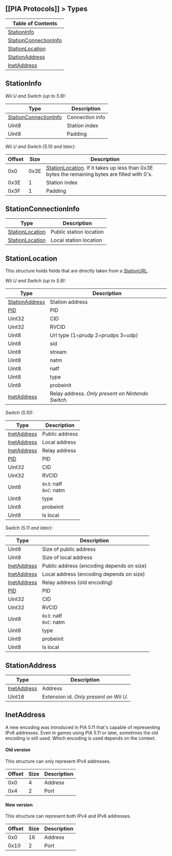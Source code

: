 [[PIA Protocols]] > Types
---

| Table of Contents |
| --- |
| [StationInfo](#stationinfo) |
| [StationConnectionInfo](#stationconnectioninfo) |
| [StationLocation](#stationlocation) |
| [StationAddress](#stationaddress) |
| [InetAddress](#inetaddress) |

## StationInfo
*Wii U and Switch (up to 5.9):*

| Type | Description |
| --- | --- |
| [StationConnectionInfo](#stationconnectioninfo) | Connection info |
| Uint8 | Station index |
| Uint8 | Padding |

*Wii U and Switch (5.10 and later):*

| Offset | Size | Description |
| --- | --- | --- |
| 0x0 | 0x3E | [StationLocation](#stationlocation). If it takes up less than 0x3E bytes the remaining bytes are filled with 0's. |
| 0x3E | 1 | Station index |
| 0x3F | 1 | Padding |

## StationConnectionInfo
| Type | Description |
| --- | --- |
| [StationLocation](#stationlocation) | Public station location |
| [StationLocation](#stationlocation) | Local station location |

## StationLocation
This structure holds fields that are directly taken from a [StationURL](NEX-Common-Types#station-url).

*Wii U and Switch (up to 5.9):*

| Type | Description |
| --- | --- |
| [StationAddress](#stationaddress) | Station address |
| [PID](NEX-Common-Types#pid) | PID |
| Uint32 | CID |
| Uint32 | RVCID |
| Uint8 | Url type (1=prudp 2=prudps 3=udp) |
| Uint8 | sid |
| Uint8 | stream |
| Uint8 | natm |
| Uint8 | natf |
| Uint8 | type |
| Uint8 | probeinit |
| [InetAddress](#inetaddress) | Relay address. *Only present on Nintendo Switch.* |

*Switch (5.10):*

| Type | Description |
| --- | --- |
| [InetAddress](#inetaddress) | Public address |
| [InetAddress](#inetaddress) | Local address |
| [InetAddress](#inetaddress) | Relay address |
| [PID](NEX-Common-Types#pid) | PID |
| Uint32 | CID |
| Uint32 | RVCID |
| Uint8 | `0x3`: natf<br>`0xC`: natm |
| Uint8 | type |
| Uint8 | probeinit |
| Uint8 | Is local |

*Switch (5.11 and later):*

| Type | Description |
| --- | --- |
| Uint8 | Size of public address |
| Uint8 | Size of local address |
| [InetAddress](#inetaddress) | Public address (encoding depends on size) |
| [InetAddress](#inetaddress) | Local address (encoding depends on size) |
| [InetAddress](#inetaddress) | Relay address (old encoding) |
| [PID](NEX-Common-Types#pid) | PID |
| Uint32 | CID |
| Uint32 | RVCID |
| Uint8 | `0x3`: natf<br>`0xC`: natm |
| Uint8 | type |
| Uint8 | probeinit |
| Uint8 | Is local |

## StationAddress
| Type | Description |
| --- | --- |
| [InetAddress](#inetaddress) | Address |
| Uint16 | Extension id. *Only present on Wii U.* |

## InetAddress
A new encoding was introduced in PIA 5.11 that's capable of representing IPv6 addresses. Even in games using PIA 5.11 or later, sometimes the old encoding is still used. Which encoding is used depends on the context.

#### Old version
This structure can only represent IPv4 addresses.

| Offset | Size | Description |
| --- | -- | --- |
| 0x0 | 4 | Address |
| 0x4 | 2 | Port |

#### New version
This structure can represent both IPv4 and IPv6 addresses.

| Offset | Size | Description |
| --- | --- | --- |
| 0x0 | 16 | Address |
| 0x10 | 2 | Port |